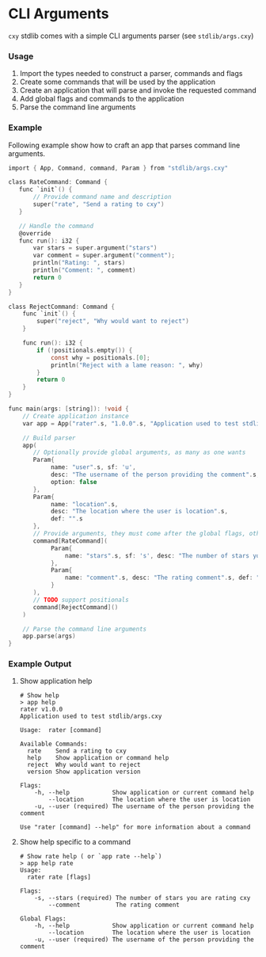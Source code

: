 # CLI Arguments

`cxy` stdlib comes with a simple CLI arguments parser (see `stdlib/args.cxy`)

### Usage

1. Import the types needed to construct a parser, commands and flags
2. Create some commands that will be used by the application
3. Create an application that will parse and invoke the requested command
4. Add global flags and commands to the application
5. Parse the command line arguments

### Example

Following example show how to craft an app that parses command line arguments.

```c
import { App, Command, command, Param } from "stdlib/args.cxy"

class RateCommand: Command {
   func `init`() {
       // Provide command name and description
       super("rate", "Send a rating to cxy")
   }

   // Handle the command
   @override
   func run(): i32 {
       var stars = super.argument("stars")
       var comment = super.argument("comment");
       println("Rating: ", stars)
       println("Comment: ", comment)
       return 0
   }
}

class RejectCommand: Command {
    func `init`() {
        super("reject", "Why would want to reject")
    }

    func run(): i32 {
        if (!positionals.empty()) {
            const why = positionals.[0];
            println("Reject with a lame reason: ", why)
        }
        return 0
    }
}

func main(args: [string]): !void {
    // Create application instance
    var app = App("rater".s, "1.0.0".s, "Application used to test stdlib/args.cxy".s, "rate".s);

    // Build parser
    app(
       // Optionally provide global arguments, as many as one wants
       Param{
            name: "user".s, sf: 'u',
            desc: "The username of the person providing the comment".s,
            option: false
       },
       Param{
            name: "location".s,
            desc: "The location where the user is location".s,
            def: "".s
       },
       // Provide arguments, they must come after the global flags, otherwise compilation will fail
       command[RateCommand](
            Param{
                name: "stars".s, sf: 's', desc: "The number of stars you are rating cxy".s, option: false
            },
            Param{
                name: "comment".s, desc: "The rating comment".s, def: "".s
            }
       ),
       // TODO support positionals
       command[RejectCommand]()
    )

    // Parse the command line arguments
    app.parse(args)
}
```

### Example Output

1. Show application help
   ```
   # Show help
   > app help
   rater v1.0.0
   Application used to test stdlib/args.cxy
   
   Usage:  rater [command]
   
   Available Commands:
     rate    Send a rating to cxy
     help    Show application or command help
     reject  Why would want to reject
     version Show application version
   
   Flags:
       -h, --help            Show application or current command help
           --location        The location where the user is location
       -u, --user (required) The username of the person providing the comment
   
   Use "rater [command] --help" for more information about a command
   ```
2. Show help specific to a command
   ```
   # Show rate help ( or `app rate --help`)
   > app help rate
   Usage:
     rater rate [flags]
   
   Flags:
       -s, --stars (required) The number of stars you are rating cxy
           --comment          The rating comment
   
   Global Flags:
       -h, --help            Show application or current command help
           --location        The location where the user is location
       -u, --user (required) The username of the person providing the comment
   ```